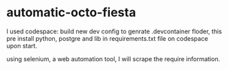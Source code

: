 # automatic-octo-fiesta

I used codespace: build new dev config to genrate .devcontainer floder, this pre install python, postgre and lib in requirements.txt file on codespace upon start.

using selenium, a web automation tool, I will scrape the require information.